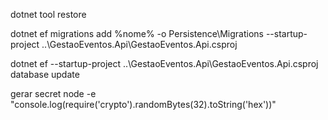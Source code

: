 dotnet tool restore

dotnet ef migrations add %nome% -o Persistence\Migrations --startup-project ..\GestaoEventos.Api\GestaoEventos.Api.csproj

dotnet ef --startup-project ..\GestaoEventos.Api\GestaoEventos.Api.csproj database update

gerar secret node -e "console.log(require('crypto').randomBytes(32).toString('hex'))"
